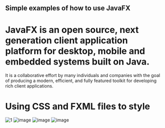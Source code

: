 ## Simple examples of how to use JavaFX

# JavaFX is an open source, next generation client application platform for desktop, mobile and embedded systems built on Java.
It is a collaborative effort by many individuals and companies with the goal of producing a modern, efficient, and fully featured 
toolkit for developing rich client applications.

# Using CSS and FXML files to style

![1](https://github.com/MarceloSLeal/JavaFX/assets/31463281/f5974b1a-5cb4-4603-bea0-c26bd171b1c0)
![image](https://github.com/MarceloSLeal/JavaFX/assets/31463281/9c157352-f27e-4983-b057-e478f0d0f4e5)
![image](https://github.com/MarceloSLeal/JavaFX/assets/31463281/4a64f0d5-eda5-4302-bde1-d852bd97312d)
![image](https://github.com/MarceloSLeal/JavaFX/assets/31463281/5a60075d-d171-45f5-aa4e-6388e63ef362)
